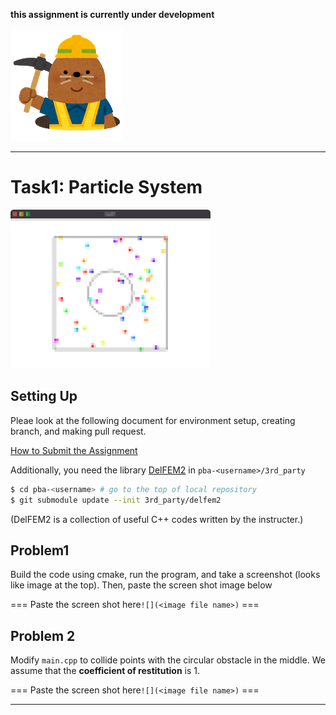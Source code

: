 **this assignment is currently under development**

![under construction](../doc/mole.png)

----

# Task1: Particle System

![task1_preview](task1_preview.png)


## Setting Up

Pleae look at the following document for environment setup, creating branch, and making pull request.

[How to Submit the Assignment](../doc/submit.md)

Additionally, you need the library [DelFEM2](https://github.com/nobuyuki83/delfem2) in `pba-<username>/3rd_party` 

```bash
$ cd pba-<username> # go to the top of local repository
$ git submodule update --init 3rd_party/delfem2
```

(DelFEM2 is a collection of useful C++ codes written by the instructer.)


## Problem1

Build the code using cmake, run the program, and take a screenshot (looks like image at the top). Then, paste the screen shot image below

=== Paste the screen shot here`![](<image file name>)` ===


## Problem 2

Modify `main.cpp` to collide points with the circular obstacle in the middle. We assume that the **coefficient of restitution** is 1. 

=== Paste the screen shot here`![](<image file name>)`  ===





----








